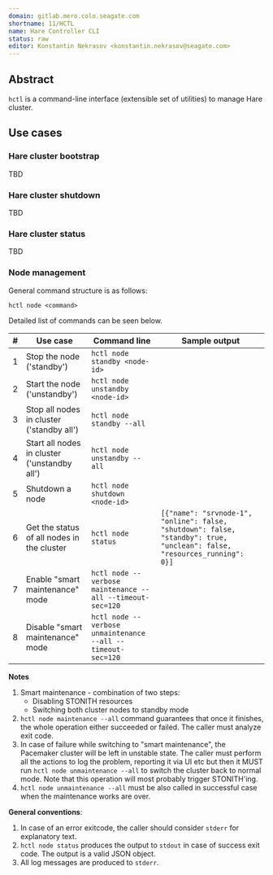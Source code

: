 ```yaml
---
domain: gitlab.mero.colo.seagate.com
shortname: 11/HCTL
name: Hare Controller CLI
status: raw
editor: Konstantin Nekrasov <konstantin.nekrasov@seagate.com>
---
```


## Abstract

`hctl` is a command-line interface (extensible set of utilities) to manage Hare cluster.

## Use cases

### Hare cluster bootstrap

TBD

### Hare cluster shutdown

TBD

### Hare cluster status

TBD

### Node management

General command structure is as follows:

```
hctl node <command>
```
Detailed list of commands can be seen below.

|#|Use case|Command line|Sample output|
|-|--------|------------|-------------|
|1|Stop the node ('standby')|`hctl node standby <node-id>`| |
|2|Start the node ('unstandby')|`hctl node unstandby <node-id>`| |
|3|Stop all nodes in cluster ('standby all')|`hctl node standby --all`| |
|4|Start all nodes in cluster ('unstandby all')|`hctl node unstandby --all`| |
|5|Shutdown a node|`hctl node shutdown <node-id>`| |
|6|Get the status of all nodes in the cluster|`hctl node status`| `[{"name": "srvnode-1", "online": false, "shutdown": false, "standby": true, "unclean": false, "resources_running": 0}]` |
|7|Enable "smart maintenance" mode |`hctl node --verbose maintenance --all --timeout-sec=120`| |
|8|Disable "smart maintenance" mode |`hctl node --verbose unmaintenance --all --timeout-sec=120`| |

**Notes**
1. Smart maintenance - combination of two steps:
   - Disabling STONITH resources
   - Switching both cluster nodes to standby mode
2. `hctl node maintenance --all` command guarantees that once it finishes, the whole operation either succeeded or failed. The caller must analyze exit code.
3. In case of failure while switching to "smart maintenance", the Pacemaker cluster will be left in unstable state. The caller must perform all the actions to log the problem, reporting it via UI etc but then it MUST run `hctl node unmaintenance --all` to switch the cluster back to normal mode. Note that this operation will most probably trigger STONITH'ing.
4. `hctl node unmaintenance --all` must be also called in successful case when the maintenance works are over.

**General conventions**:
1. In case of an error exitcode, the caller should consider `stderr` for explanatory text.
2. `hctl node status` produces the output to `stdout` in case of success exit code. The output is a valid JSON object.
3. All log messages are produced to `stderr`.

